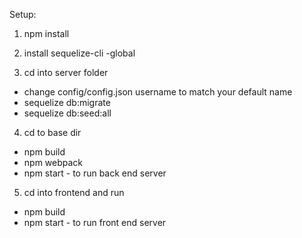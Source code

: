 Setup: 
1. npm install
2. install sequelize-cli -global

3. cd into server folder
  * change config/config.json username to match your default name
  * sequelize db:migrate
  * sequelize db:seed:all

4. cd to base dir
  * npm build
  * npm webpack
  * npm start - to run back end server


5. cd into frontend and run
  * npm build
  * npm start - to run front end server
